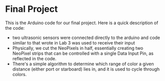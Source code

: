 # Final Project

This is the Arduino code for our final project. Here is a quick description of the code:
  - two ultrasonic sensors were connected directly to the arduino and code similar to that wrote in Lab 3 was used to receive their input
  - Physically, we cut the NeoPixels in half, essentially creating two NeoPixel strips that can be controlled with a single Data Input Pin, as reflected in the code.
  - There's a simple algorithm to determine which range of color a given distance (either port or starboard) lies in, and it is used to cycle through colors. 

